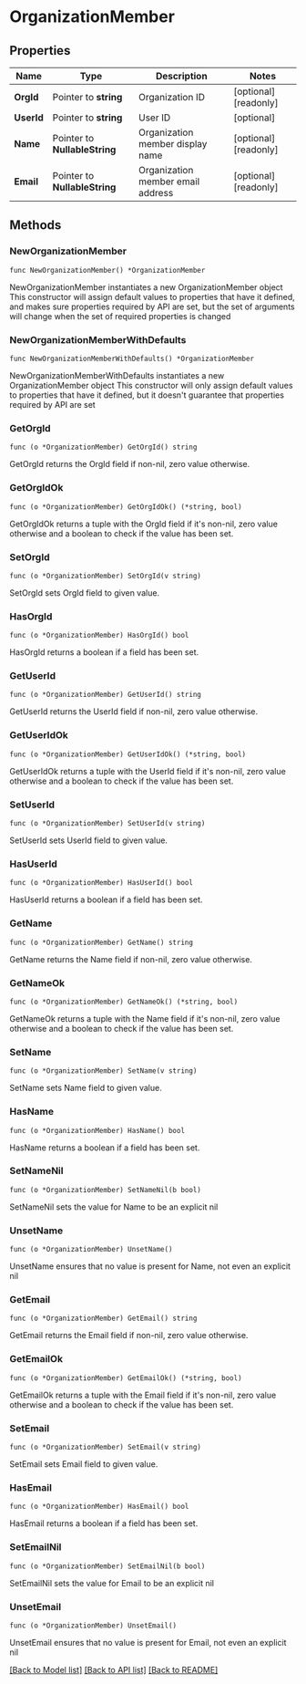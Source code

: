 # OrganizationMember

## Properties

Name | Type | Description | Notes
------------ | ------------- | ------------- | -------------
**OrgId** | Pointer to **string** | Organization ID | [optional] [readonly] 
**UserId** | Pointer to **string** | User ID | [optional] 
**Name** | Pointer to **NullableString** | Organization member display name | [optional] [readonly] 
**Email** | Pointer to **NullableString** | Organization member email address | [optional] [readonly] 

## Methods

### NewOrganizationMember

`func NewOrganizationMember() *OrganizationMember`

NewOrganizationMember instantiates a new OrganizationMember object
This constructor will assign default values to properties that have it defined,
and makes sure properties required by API are set, but the set of arguments
will change when the set of required properties is changed

### NewOrganizationMemberWithDefaults

`func NewOrganizationMemberWithDefaults() *OrganizationMember`

NewOrganizationMemberWithDefaults instantiates a new OrganizationMember object
This constructor will only assign default values to properties that have it defined,
but it doesn't guarantee that properties required by API are set

### GetOrgId

`func (o *OrganizationMember) GetOrgId() string`

GetOrgId returns the OrgId field if non-nil, zero value otherwise.

### GetOrgIdOk

`func (o *OrganizationMember) GetOrgIdOk() (*string, bool)`

GetOrgIdOk returns a tuple with the OrgId field if it's non-nil, zero value otherwise
and a boolean to check if the value has been set.

### SetOrgId

`func (o *OrganizationMember) SetOrgId(v string)`

SetOrgId sets OrgId field to given value.

### HasOrgId

`func (o *OrganizationMember) HasOrgId() bool`

HasOrgId returns a boolean if a field has been set.

### GetUserId

`func (o *OrganizationMember) GetUserId() string`

GetUserId returns the UserId field if non-nil, zero value otherwise.

### GetUserIdOk

`func (o *OrganizationMember) GetUserIdOk() (*string, bool)`

GetUserIdOk returns a tuple with the UserId field if it's non-nil, zero value otherwise
and a boolean to check if the value has been set.

### SetUserId

`func (o *OrganizationMember) SetUserId(v string)`

SetUserId sets UserId field to given value.

### HasUserId

`func (o *OrganizationMember) HasUserId() bool`

HasUserId returns a boolean if a field has been set.

### GetName

`func (o *OrganizationMember) GetName() string`

GetName returns the Name field if non-nil, zero value otherwise.

### GetNameOk

`func (o *OrganizationMember) GetNameOk() (*string, bool)`

GetNameOk returns a tuple with the Name field if it's non-nil, zero value otherwise
and a boolean to check if the value has been set.

### SetName

`func (o *OrganizationMember) SetName(v string)`

SetName sets Name field to given value.

### HasName

`func (o *OrganizationMember) HasName() bool`

HasName returns a boolean if a field has been set.

### SetNameNil

`func (o *OrganizationMember) SetNameNil(b bool)`

 SetNameNil sets the value for Name to be an explicit nil

### UnsetName
`func (o *OrganizationMember) UnsetName()`

UnsetName ensures that no value is present for Name, not even an explicit nil
### GetEmail

`func (o *OrganizationMember) GetEmail() string`

GetEmail returns the Email field if non-nil, zero value otherwise.

### GetEmailOk

`func (o *OrganizationMember) GetEmailOk() (*string, bool)`

GetEmailOk returns a tuple with the Email field if it's non-nil, zero value otherwise
and a boolean to check if the value has been set.

### SetEmail

`func (o *OrganizationMember) SetEmail(v string)`

SetEmail sets Email field to given value.

### HasEmail

`func (o *OrganizationMember) HasEmail() bool`

HasEmail returns a boolean if a field has been set.

### SetEmailNil

`func (o *OrganizationMember) SetEmailNil(b bool)`

 SetEmailNil sets the value for Email to be an explicit nil

### UnsetEmail
`func (o *OrganizationMember) UnsetEmail()`

UnsetEmail ensures that no value is present for Email, not even an explicit nil

[[Back to Model list]](../README.md#documentation-for-models) [[Back to API list]](../README.md#documentation-for-api-endpoints) [[Back to README]](../README.md)



